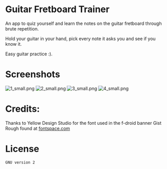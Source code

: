 # Guitar Fretboard Trainer

An app to quiz yourself and learn the notes on the guitar fretboard through brute repetition.

Hold your guitar in your hand, pick every note it asks you and see if you know it.

Easy guitar practice :).

# Screenshots
![1_small.png](:/91e341f7b5bc4235a1288fa70f17ce29) ![2_small.png](:/8a9de3a0492b4aa497afcfb22a20690c) ![3_small.png](:/05e455c2f90747f9861c5ca129a5e3c9) ![4_small.png](:/97c0cd03b6224a82a0d1e48aa7515bad)

# Credits:
Thanks to Yellow Design Studio for the font used in the f-droid banner Gist Rough found at [fontspace.com](https://www.fontspace.com/gist-rough-upr-exbold-two-demo-font-f19456)

# License
```
GNU version 2
 ```
